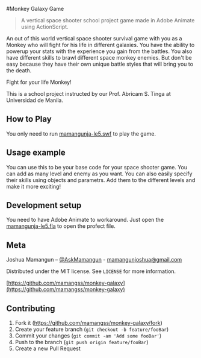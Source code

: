 #Monkey Galaxy Game
> A vertical space shooter school project game made in Adobe Animate using ActionScript.

An out of this world vertical space shooter survival game with you as a Monkey who will fight for his life in different galaxies. You have the ability to powerup your stats with the experience you gain from the battles. You also have different skills to brawl different space monkey enemies. But don't be easy because they have their own unique battle styles that will bring you to the death. 

Fight for your life Monkey!

This is a school project instructed by our Prof. Abricam S. Tinga at Universidad de Manila.

## How to Play

You only need to run [mamangunja-le5.swf](mamangunja-le5.swf) to play the game.

## Usage example

You can use this to be your base code for your space shooter game. You can add as many level and enemy as you want. You can also easily specify their skills using objects and parametrs. Add them to the different levels and make it more exciting!

## Development setup

You need to have Adobe Animate to workaround. Just open the [mamangunja-le5.fla](mamangunja-le5.fla) to open the profect file.

## Meta

Joshua Mamangun – [@AskMamangun](https://facebook.com/AskMamangun) - mamangunjoshua@gmail.com

Distributed under the MIT license. See ``LICENSE`` for more information.

[https://github.com/mamangss/monkey-galaxy](https://github.com/mamangss/monkey-galaxy)

## Contributing

1. Fork it (<https://github.com/mamangss/monkey-galaxy/fork>)
2. Create your feature branch (`git checkout -b feature/fooBar`)
3. Commit your changes (`git commit -am 'Add some fooBar'`)
4. Push to the branch (`git push origin feature/fooBar`)
5. Create a new Pull Request

